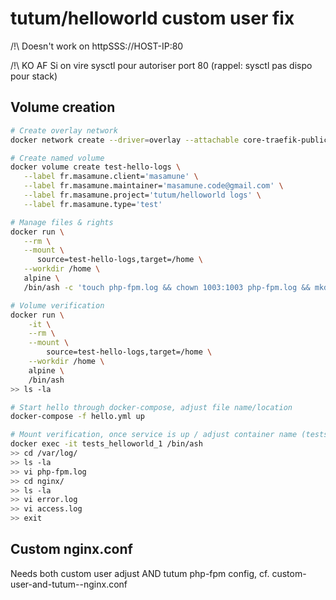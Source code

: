 # tutum/helloworld custom user fix

/!\ Doesn't work on httpSSS://HOST-IP:80

/!\ KO AF Si on vire sysctl pour autoriser port 80 (rappel: sysctl pas dispo pour stack)

## Volume creation

```bash
# Create overlay network
docker network create --driver=overlay --attachable core-traefik-public

# Create named volume
docker volume create test-hello-logs \
   --label fr.masamune.client='masamune' \
   --label fr.masamune.maintainer='masamune.code@gmail.com' \
   --label fr.masamune.project='tutum/helloworld logs' \
   --label fr.masamune.type='test'

# Manage files & rights
docker run \
   --rm \
   --mount \
      source=test-hello-logs,target=/home \
   --workdir /home \
   alpine \
   /bin/ash -c 'touch php-fpm.log && chown 1003:1003 php-fpm.log && mkdir nginx && touch ./nginx/access.log && chown 1003:1003 ./nginx/access.log && touch ./nginx/error.log  && chown 1003:1003 ./nginx/error.log'

# Volume verification
docker run \
    -it \
    --rm \
    --mount \
        source=test-hello-logs,target=/home \
    --workdir /home \
    alpine \
    /bin/ash
>> ls -la

# Start hello through docker-compose, adjust file name/location
docker-compose -f hello.yml up

# Mount verification, once service is up / adjust container name (tests_helloworld_1)
docker exec -it tests_helloworld_1 /bin/ash
>> cd /var/log/
>> ls -la
>> vi php-fpm.log
>> cd nginx/
>> ls -la
>> vi error.log
>> vi access.log
>> exit
```

## Custom nginx.conf

Needs both custom user adjust AND tutum php-fpm config, cf. custom-user-and-tutum--nginx.conf
